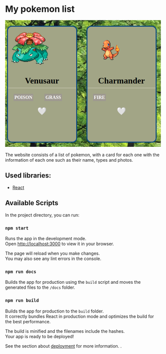 # My pokemon list

![Screenshot](./src/images/screenshot.png)

The website consists of a list of pokemon, with a card for each one with the information of each one such as their name, types and photos.

## Used libraries:

- [React](https://es.reactjs.org/)

## Available Scripts

In the project directory, you can run:

### `npm start`

Runs the app in the development mode.\
Open [http://localhost:3000](http://localhost:3000) to view it in your browser.

The page will reload when you make changes.\
You may also see any lint errors in the console.

### `npm run docs`

Builds the app for production using the `build` script and moves the generated files to the `/docs` folder.

### `npm run build`

Builds the app for production to the `build` folder.\
It correctly bundles React in production mode and optimizes the build for the best performance.

The build is minified and the filenames include the hashes.\
Your app is ready to be deployed!

See the section about [deployment](https://facebook.github.io/create-react-app/docs/deployment) for more information.
.
